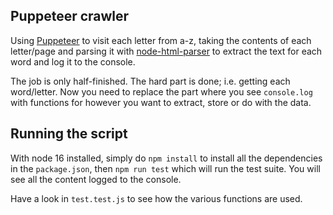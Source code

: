 ## Puppeteer crawler

Using [Puppeteer](https://github.com/puppeteer/puppeteer) to visit each letter from a-z, taking the contents of each letter/page and parsing it with [node-html-parser](https://github.com/node-projects/node-html-parser) to extract the text for each word and log it to the console.

The job is only half-finished. The hard part is done; i.e. getting each word/letter. Now you need to replace the part where you see `console.log` with functions for however you want to extract, store or do with the data. 


## Running the script

With node 16 installed, simply do `npm install` to install all the dependencies in the `package.json`, then `npm run test` which will run the test suite. You will see all the content logged to the console.

Have a look in `test.test.js` to see how the various functions are used.